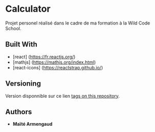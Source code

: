 # Calculator

Projet personel réalisé dans le cadre de ma formation à la Wild Code School. 


## Built With
* [react] (https://fr.reactjs.org/)
* [mathjs] (https://mathjs.org/index.html)
* [react-icons] (https://reactstrap.github.io/)

## Versioning

Version disponnible sur ce lien [tags on this repository](https://ma-ho.github.io/memory-battle/). 

## Authors

* **Maïté Armengaud** 





